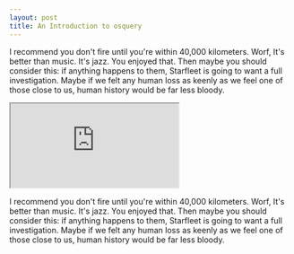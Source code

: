 ```yaml
---
layout: post
title: An Introduction to osquery
---
```


I recommend you don't fire until you're within 40,000 kilometers. Worf, It's better than music. It's jazz. You enjoyed that. Then maybe you should consider this: if anything happens to them, Starfleet is going to want a full investigation. Maybe if we felt any human loss as keenly as we feel one of those close to us, human history would be far less bloody.

<iframe src="http://sroberts.github.io/bsidesdfw2015-slides/slides.html#1"></iframe>

I recommend you don't fire until you're within 40,000 kilometers. Worf, It's better than music. It's jazz. You enjoyed that. Then maybe you should consider this: if anything happens to them, Starfleet is going to want a full investigation. Maybe if we felt any human loss as keenly as we feel one of those close to us, human history would be far less bloody.

